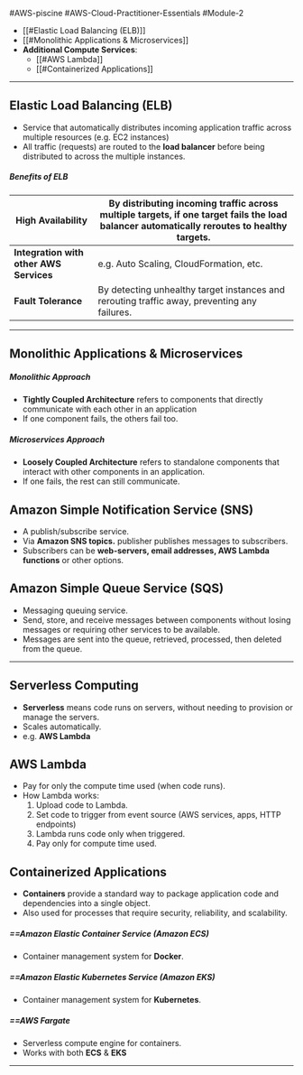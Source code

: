 #AWS-piscine #AWS-Cloud-Practitioner-Essentials #Module-2

- [[#Elastic Load Balancing (ELB)]]
- [[#Monolithic Applications & Microservices]]
- **Additional Compute Services**:
	- [[#AWS Lambda]]
	- [[#Containerized Applications]]

--------------
## Elastic Load Balancing (ELB)
- Service that automatically distributes incoming application traffic across multiple resources (e.g. EC2 instances)
- All traffic (requests) are routed to the **load balancer** before being distributed to across the multiple instances.
##### Benefits of ELB

| **High Availability** | By distributing incoming traffic across multiple targets, if one target fails the load balancer automatically reroutes to healthy targets. |
|--|--|
| **Integration with other AWS Services** | e.g. Auto Scaling, CloudFormation, etc. |
| **Fault Tolerance** | By detecting unhealthy target instances and rerouting traffic away, preventing any failures. |

-----
## Monolithic Applications & Microservices

##### Monolithic Approach
- **Tightly Coupled Architecture** refers to components that directly communicate with each other in an application
-  If one component fails, the others fail too.
##### Microservices Approach
- **Loosely Coupled Architecture** refers to standalone components that interact with other components in an application.
-  If one fails, the rest can still communicate.

## Amazon Simple Notification Service (SNS)
- A publish/subscribe service.
- Via **Amazon SNS topics.** publisher publishes messages to subscribers.
- Subscribers can be **web-servers, email addresses, AWS Lambda functions** or other options.

## Amazon Simple Queue Service (SQS)
- Messaging queuing service.
- Send, store, and receive messages between components without losing messages or requiring other services to be available.
- Messages are sent into the queue, retrieved, processed, then deleted from the queue.

----

## Serverless Computing
- **Serverless** means code runs on servers, without needing to provision or manage the servers.
- Scales automatically.
- e.g. **AWS Lambda**

## AWS Lambda
- Pay for only the compute time used (when code runs).
- How Lambda works:
	1) Upload code to Lambda.
	2) Set code to trigger from event source (AWS services, apps, HTTP endpoints)
	3) Lambda runs code only when triggered.
	4) Pay only for compute time used.

## Containerized Applications
- **Containers** provide a standard way to package application code and dependencies into a single object.
- Also used for processes that require security, reliability, and scalability.
##### ==Amazon Elastic Container Service (Amazon ECS)
- Container management system for **Docker**.
##### ==Amazon Elastic Kubernetes Service (Amazon EKS)
- Container management system for **Kubernetes**.
##### ==AWS Fargate
- Serverless compute engine for containers.
- Works with both **ECS** & **EKS**

-----------
